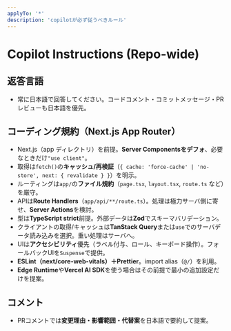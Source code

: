 ```yaml
---
applyTo: '*'
description: 'copilotが必ず従うべきルール'
---
```


# Copilot Instructions (Repo-wide)

## 返答言語

- 常に日本語で回答してください。コードコメント・コミットメッセージ・PRレビューも日本語を優先。

## コーディング規約（Next.js App Router）

- Next.js（app ディレクトリ）を前提。**Server Componentsをデフォ**、必要なときだけ`"use client"`。
- 取得は`fetch()`の**キャッシュ/再検証**（`{ cache: 'force-cache' | 'no-store', next: { revalidate } }`）を明示。
- ルーティングは`app/`の**ファイル規約**（`page.tsx`, `layout.tsx`, `route.ts` など）を厳守。
- APIは**Route Handlers**（`app/api/**/route.ts`）。処理は極力サーバ側に寄せ、**Server Actions**を検討。
- 型は**TypeScript strict**前提。外部データは**Zod**でスキーマバリデーション。
- クライアントの取得/キャッシュは**TanStack Query**または`use`でのサーバデータ読み込みを選択。重い処理はサーバへ。
- UIは**アクセシビリティ**優先（ラベル付与、ロール、キーボード操作）。フォールバックUIを`Suspense`で提供。
- **ESLint（next/core-web-vitals）＋Prettier**。import alias（`@/`）を利用。
- **Edge Runtime**や**Vercel AI SDK**を使う場合はその前提で最小の追加設定だけを提案。

## コメント

- PRコメントでは**変更理由・影響範囲・代替案**を日本語で要約して提案。
